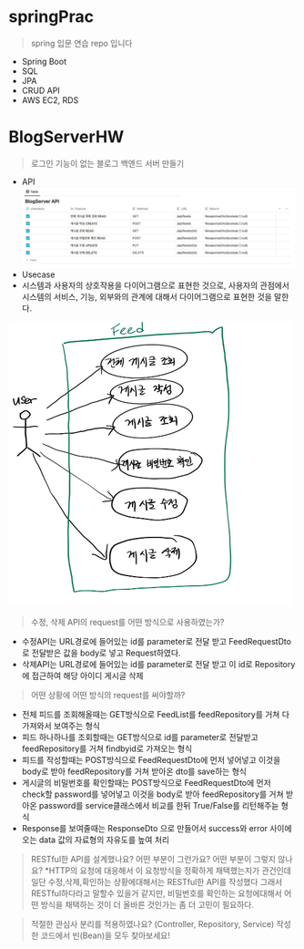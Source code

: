 # springPrac
> spring 입문 연습 repo 입니다
* Spring Boot
* SQL
* JPA
* CRUD API
* AWS EC2, RDS


# BlogServerHW
> 로그인 기능이 없는 블로그 백엔드 서버 만들기
* API
![API](./images/blogApi.png)
* Usecase 
* 시스템과 사용자의 상호작용을 다이어그램으로 표현한 것으로, 사용자의 관점에서 시스템의 서비스, 기능, 외부와의 관계에 대해서 다이어그램으로 표현한 것을 말한다.
<img src = './images/BlogUsecase.jpg' width = '500px' height = '500px' />
															
> 수정, 삭제 API의 request를 어떤 방식으로 사용하였는가?
* 수정API는 URL경로에 들어있는 id를 parameter로 전달 받고 FeedRequestDto로 전달받은 값을 body로 넣고 Request하였다.
* 삭제API는 URL경로에 들어있는 id를 parameter로 전달 받고 이 id로 Repository에 접근하여 해당 아이디 게시글 삭제
> 어떤 상황에 어떤 방식의 request를 써야할까?
* 전체 피드를 조회해올때는 GET방식으로 FeedList를 feedRepository를 거쳐 다 가져와서 보여주는 형식
* 피드 하나하나를 조회할때는 GET방식으로 id를 parameter로 전달받고 feedRepository를 거쳐 findbyid로 가져오는 형식
* 피드를 작성할때는 POST방식으로 FeedRequestDto에 먼저 넣어넣고 이것을 body로 받아 feedRepository를 거쳐 받아온 dto를 save하는 형식
* 게시글의 비밀번호를 확인할때는 POST방식으로 FeedRequestDto에 먼저 check할 password를 넣어넣고 이것을 body로 받아 feedRepository를 거쳐 받아온 password를 service클래스에서 비교를 한뒤 True/False를 리턴해주늗 형식
* Response를 보여줄때는 ResponseDto <T>으로 만들어서 success와 error 사이에 오는 data 값의 자료형의 자유도를 높여 처리 
> RESTful한 API를 설계했나요? 어떤 부분이 그런가요? 어떤 부분이 그렇지 않나요?
*HTTP의 요청에 대응해서 이 요청방식을 정확하게 채택했는지가 관건인데 일단 수정,삭제,확인하는 상황에대해서는 RESTful한 API를 작성했다 그래서 RESTful하다라고 말할수 있을거 같지만,
비밀번호를 확인하는 요청에대해서 어떤 방식을 채택하는 것이 더 올바른 것인가는 좀 더 고민이 필요하다.

> 적절한 관심사 분리를 적용하였나요? (Controller, Repository, Service)
> 작성한 코드에서 빈(Bean)을 모두 찾아보세요!
